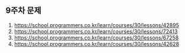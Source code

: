 9주차 문제
---
1. https://school.programmers.co.kr/learn/courses/30/lessons/42895
2. https://school.programmers.co.kr/learn/courses/30/lessons/72413
3. https://school.programmers.co.kr/learn/courses/30/lessons/67258 
4. https://school.programmers.co.kr/learn/courses/30/lessons/42628  
